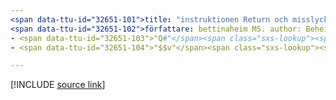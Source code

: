 ```yaml
---
<span data-ttu-id="32651-101">title: "instruktionen Return och misslyckande i Q# " Description: Lär dig hur du använder satserna Return och Return i Q# för att avsluta en subrutin eller ett program.</span><span class="sxs-lookup"><span data-stu-id="32651-101">title: "The return and fail statements in Q#" description: Learn about using the 'return' and 'fail' statements in Q# to end a subroutine or program.</span></span>
<span data-ttu-id="32651-102">författare: bettinaheim MS. author: Beheim MS. Date: 10/07/2020 MS. topic: referens-UID: Microsoft. Quantum. qsharp. returnsandtermination No-Loc:</span><span class="sxs-lookup"><span data-stu-id="32651-102">author: bettinaheim ms.author: beheim ms.date: 10/07/2020 ms.topic: reference uid: microsoft.quantum.qsharp.returnsandtermination no-loc:</span></span>
- <span data-ttu-id="32651-103">"Q#"</span><span class="sxs-lookup"><span data-stu-id="32651-103">"Q#"</span></span>
- <span data-ttu-id="32651-104">"$$v"</span><span class="sxs-lookup"><span data-stu-id="32651-104">"$$v"</span></span>

---
```


<!---
# Returns and termination in Q#
-->

[!INCLUDE [source link](~/includes/qsharp-language/Specifications/Language/2_Statements/ReturnsAndTermination.md)]

